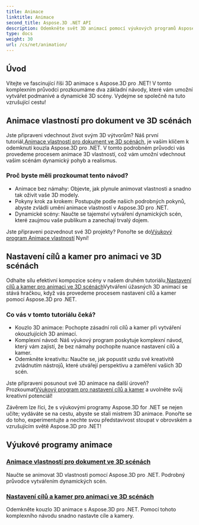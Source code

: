 ```yaml
---
title: Animace
linktitle: Animace
second_title: Aspose.3D .NET API
description: Odemkněte svět 3D animací pomocí výukových programů Aspose.3D for .NET. Naučte se animovat vlastnosti a bez námahy nastavovat cíle a kamery pro dynamické scény.
type: docs
weight: 30
url: /cs/net/animation/
---
```

## Úvod

Vítejte ve fascinující říši 3D animace s Aspose.3D pro .NET! V tomto komplexním průvodci prozkoumáme dva základní návody, které vám umožní vytvářet podmanivé a dynamické 3D scény. Vydejme se společně na tuto vzrušující cestu!

## Animace vlastností pro dokument ve 3D scénách
Jste připraveni vdechnout život svým 3D výtvorům? Náš první tutoriál,[Animace vlastností pro dokument ve 3D scénách](./property-to-document/), je vaším klíčem k odemknutí kouzla Aspose.3D pro .NET. V tomto podrobném průvodci vás provedeme procesem animace 3D vlastností, což vám umožní vdechnout vašim scénám dynamický pohyb a realismus.

### Proč byste měli prozkoumat tento návod?
- Animace bez námahy: Objevte, jak plynule animovat vlastnosti a snadno tak oživit vaše 3D modely.
- Pokyny krok za krokem: Postupujte podle našich podrobných pokynů, abyste zvládli umění animace vlastností v Aspose.3D pro .NET.
- Dynamické scény: Naučte se tajemství vytváření dynamických scén, které zaujmou vaše publikum a zanechají trvalý dojem.

 Jste připraveni pozvednout své 3D projekty? Ponořte se do[Výukový program Animace vlastností](./property-to-document/) Nyní!

## Nastavení cílů a kamer pro animaci ve 3D scénách
 Odhalte sílu efektivní kompozice scény v našem druhém tutoriálu,[Nastavení cílů a kamer pro animaci ve 3D scénách](./setup-target-camera/)Vytváření úžasných 3D animací se stává hračkou, když vás provedeme procesem nastavení cílů a kamer pomocí Aspose.3D pro .NET.

### Co vás v tomto tutoriálu čeká?
- Kouzlo 3D animace: Pochopte zásadní roli cílů a kamer při vytváření okouzlujících 3D animací.
- Komplexní návod: Náš výukový program poskytuje komplexní návod, který vám zajistí, že bez námahy pochopíte nuance nastavení cílů a kamer.
- Odemkněte kreativitu: Naučte se, jak popustit uzdu své kreativitě zvládnutím nástrojů, které utvářejí perspektivu a zaměření vašich 3D scén.

 Jste připraveni posunout své 3D animace na další úroveň? Prozkoumat[Výukový program pro nastavení cílů a kamer](./setup-target-camera/) a uvolněte svůj kreativní potenciál!

Závěrem lze říci, že s výukovými programy Aspose.3D for .NET se nejen učíte; vydáváte se na cestu, abyste se stali mistrem 3D animace. Ponořte se do toho, experimentujte a nechte svou představivost stoupat v obrovském a vzrušujícím světě Aspose.3D pro .NET!
## Výukové programy animace
### [Animace vlastností pro dokument ve 3D scénách](./property-to-document/)
Naučte se animovat 3D vlastnosti pomocí Aspose.3D pro .NET. Podrobný průvodce vytvářením dynamických scén.
### [Nastavení cílů a kamer pro animaci ve 3D scénách](./setup-target-camera/)
Odemkněte kouzlo 3D animace s Aspose.3D pro .NET. Pomocí tohoto komplexního návodu snadno nastavte cíle a kamery.